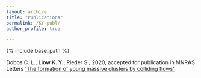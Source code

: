 ```yaml
---
layout: archive
title: "Publications"
permalink: /KY-publ/
author_profile: true

---
```


{% include base_path %}

Dobbs C. L., **Liow K. Y.**, Rieder S., 2020, accepted for publication in MNRAS Letters
  ['The formation of young massive clusters by colliding flows'](https://ui.adsabs.harvard.edu/abs/2020arXiv200409438D/abstract)
  
  
  
  



